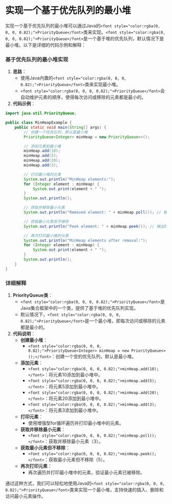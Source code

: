 # 实现一个基于优先队列的最小堆

<font style="color:rgba(0, 0, 0, 0.82);">实现一个基于优先队列的最小堆可以通过Java的</font>`<font style="color:rgba(0, 0, 0, 0.82);">PriorityQueue</font>`<font style="color:rgba(0, 0, 0, 0.82);">类来实现。</font>`<font style="color:rgba(0, 0, 0, 0.82);">PriorityQueue</font>`<font style="color:rgba(0, 0, 0, 0.82);">是一个基于堆的优先队列，默认情况下是最小堆。以下是详细的代码示例和解释：</font>

### <font style="color:rgba(0, 0, 0, 0.82);">基于优先队列的最小堆实现</font>

1. **<font style="color:rgba(0, 0, 0, 0.82);">思路</font>**<font style="color:rgba(0, 0, 0, 0.82);">：</font>
    - <font style="color:rgba(0, 0, 0, 0.82);">使用Java内置的</font>`<font style="color:rgba(0, 0, 0, 0.82);">PriorityQueue</font>`<font style="color:rgba(0, 0, 0, 0.82);">类来实现最小堆。</font>
    - `<font style="color:rgba(0, 0, 0, 0.82);">PriorityQueue</font>`<font style="color:rgba(0, 0, 0, 0.82);">会自动维护元素的顺序，使得每次访问或移除的元素都是最小的。</font>
2. **<font style="color:rgba(0, 0, 0, 0.82);">代码示例</font>**<font style="color:rgba(0, 0, 0, 0.82);">：</font>

```java
import java.util.PriorityQueue;  

public class MinHeapExample {  
    public static void main(String[] args) {  
        // 创建一个优先队列，默认是最小堆  
        PriorityQueue<Integer> minHeap = new PriorityQueue<>();  

        // 添加元素到最小堆  
        minHeap.add(10);  
        minHeap.add(5);  
        minHeap.add(20);  
        minHeap.add(3);  

        // 打印最小堆的元素  
        System.out.println("MinHeap elements:");  
        for (Integer element : minHeap) {  
            System.out.print(element + " ");  
        }  
        System.out.println();  

        // 获取并移除最小元素  
        System.out.println("Removed element: " + minHeap.poll()); // 输出3  

        // 获取最小元素但不移除  
        System.out.println("Peek element: " + minHeap.peek()); // 输出5  

        // 再次打印最小堆的元素  
        System.out.println("MinHeap elements after removal:");  
        for (Integer element : minHeap) {  
            System.out.print(element + " ");  
        }  
        System.out.println();  
    }  
}
```

### <font style="color:rgba(0, 0, 0, 0.82);">详细解释</font>

1. **<font style="color:rgba(0, 0, 0, 0.82);">PriorityQueue类</font>**<font style="color:rgba(0, 0, 0, 0.82);">：</font>
    - `<font style="color:rgba(0, 0, 0, 0.82);">PriorityQueue</font>`<font style="color:rgba(0, 0, 0, 0.82);">是Java集合框架中的一个类，提供了基于堆的优先队列实现。</font>
    - <font style="color:rgba(0, 0, 0, 0.82);">默认情况下，</font>`<font style="color:rgba(0, 0, 0, 0.82);">PriorityQueue</font>`<font style="color:rgba(0, 0, 0, 0.82);">是一个最小堆，即每次访问或移除的元素都是最小的。</font>
2. **<font style="color:rgba(0, 0, 0, 0.82);">代码说明</font>**<font style="color:rgba(0, 0, 0, 0.82);">：</font>
    - **<font style="color:rgba(0, 0, 0, 0.82);">创建最小堆</font>**<font style="color:rgba(0, 0, 0, 0.82);">：</font>
        - `<font style="color:rgba(0, 0, 0, 0.82);">PriorityQueue<Integer> minHeap = new PriorityQueue<>();</font>`<font style="color:rgba(0, 0, 0, 0.82);">：创建一个空的优先队列，默认是最小堆。</font>
    - **<font style="color:rgba(0, 0, 0, 0.82);">添加元素</font>**<font style="color:rgba(0, 0, 0, 0.82);">：</font>
        - `<font style="color:rgba(0, 0, 0, 0.82);">minHeap.add(10);</font>`<font style="color:rgba(0, 0, 0, 0.82);">：将元素10添加到最小堆中。</font>
        - `<font style="color:rgba(0, 0, 0, 0.82);">minHeap.add(5);</font>`<font style="color:rgba(0, 0, 0, 0.82);">：将元素5添加到最小堆中。</font>
        - `<font style="color:rgba(0, 0, 0, 0.82);">minHeap.add(20);</font>`<font style="color:rgba(0, 0, 0, 0.82);">：将元素20添加到最小堆中。</font>
        - `<font style="color:rgba(0, 0, 0, 0.82);">minHeap.add(3);</font>`<font style="color:rgba(0, 0, 0, 0.82);">：将元素3添加到最小堆中。</font>
    - **<font style="color:rgba(0, 0, 0, 0.82);">打印元素</font>**<font style="color:rgba(0, 0, 0, 0.82);">：</font>
        - <font style="color:rgba(0, 0, 0, 0.82);">使用增强型for循环遍历并打印最小堆中的元素。</font>
    - **<font style="color:rgba(0, 0, 0, 0.82);">获取并移除最小元素</font>**<font style="color:rgba(0, 0, 0, 0.82);">：</font>
        - `<font style="color:rgba(0, 0, 0, 0.82);">minHeap.poll();</font>`<font style="color:rgba(0, 0, 0, 0.82);">：获取并移除最小元素（3）。</font>
    - **<font style="color:rgba(0, 0, 0, 0.82);">获取最小元素但不移除</font>**<font style="color:rgba(0, 0, 0, 0.82);">：</font>
        - `<font style="color:rgba(0, 0, 0, 0.82);">minHeap.peek();</font>`<font style="color:rgba(0, 0, 0, 0.82);">：获取最小元素但不移除（5）。</font>
    - **<font style="color:rgba(0, 0, 0, 0.82);">再次打印元素</font>**<font style="color:rgba(0, 0, 0, 0.82);">：</font>
        - <font style="color:rgba(0, 0, 0, 0.82);">再次遍历并打印最小堆中的元素，验证最小元素已被移除。</font>

<font style="color:rgba(0, 0, 0, 0.82);">通过这种方式，我们可以轻松地使用Java的</font>`<font style="color:rgba(0, 0, 0, 0.82);">PriorityQueue</font>`<font style="color:rgba(0, 0, 0, 0.82);">类来实现一个最小堆，支持快速的插入、删除和访问最小元素操作。</font>
